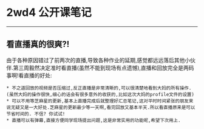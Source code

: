 # 2wd4 公开课笔记
----------------

## 看直播真的很爽?!
由于各种原因错过了前两次的直播,导致各种作业的延期,感觉都远远落后其他小伙伴.第三周毅然决定准时看直播(虽然不能到现场有点遗憾),直播和回放完全是两码事啊!看直播的好处:

    * 不之道回放的视频是否压缩过,反正直播是非常清晰的,可以很清楚地看到大妈的所有操作.(虽然大妈的操作很快,细心的话会有很多意外的收获的,比如这次大妈的profile文件的设置)
    * 可以不用等芝麻星的更新,基本上直播完成后就整理好汇总笔记,这对平时时间紧张的朋友来说无疑又是一大好处.芝麻星的更新最少等一天啊,看完回放又基本半天.所以看直播原来是可以节省时间的. 不信? 你试试!
    * 直播可以有弹幕,直接方便同学现场提出问题,这是非常实用的功能呢,希望下次用上.

##  

